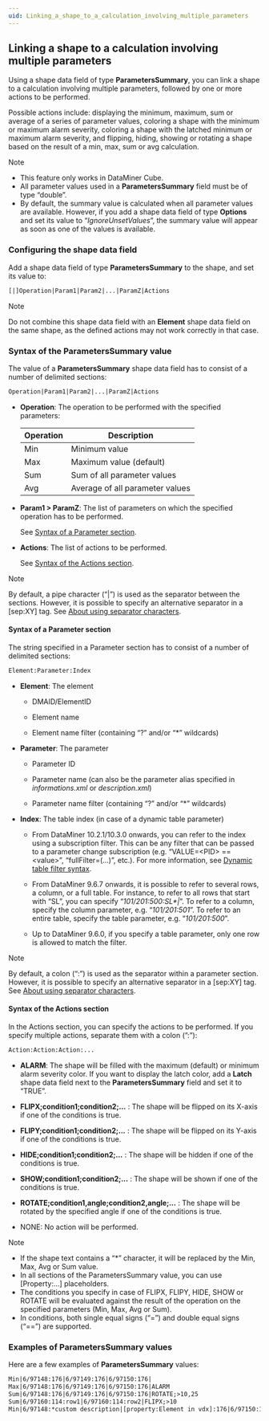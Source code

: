 ```yaml
---
uid: Linking_a_shape_to_a_calculation_involving_multiple_parameters
---
```


## Linking a shape to a calculation involving multiple parameters

Using a shape data field of type **ParametersSummary**, you can link a shape to a calculation involving multiple parameters, followed by one or more actions to be performed.

Possible actions include: displaying the minimum, maximum, sum or average of a series of parameter values, coloring a shape with the minimum or maximum alarm severity, coloring a shape with the latched minimum or maximum alarm severity, and flipping, hiding, showing or rotating a shape based on the result of a min, max, sum or avg calculation.

> [!NOTE]
> - This feature only works in DataMiner Cube.
> - All parameter values used in a **ParametersSummary** field must be of type “double”.
> - By default, the summary value is calculated when all parameter values are available. However, if you add a shape data field of type **Options** and set its value to “*IgnoreUnsetValues*”, the summary value will appear as soon as one of the values is available.

### Configuring the shape data field

Add a shape data field of type **ParametersSummary** to the shape, and set its value to:

```txt
[|]Operation|Param1|Param2|...|ParamZ|Actions
```

> [!NOTE]
> Do not combine this shape data field with an **Element** shape data field on the same shape, as the defined actions may not work correctly in that case.

### Syntax of the ParametersSummary value

The value of a **ParametersSummary** shape data field has to consist of a number of delimited sections:

```txt
Operation|Param1|Param2|...|ParamZ|Actions
```

- **Operation**: The operation to be performed with the specified parameters:

    | Operation | Description                     |
    |-------------|---------------------------------|
    | Min         | Minimum value                   |
    | Max         | Maximum value (default)         |
    | Sum         | Sum of all parameter values     |
    | Avg         | Average of all parameter values |

- **Param1 \> ParamZ**: The list of parameters on which the specified operation has to be performed.

    See [Syntax of a Parameter section](#syntax-of-a-parameter-section).

- **Actions**: The list of actions to be performed.

    See [Syntax of the Actions section](#syntax-of-the-actions-section).

> [!NOTE]
> By default, a pipe character (“\|”) is used as the separator between the sections. However, it is possible to specify an alternative separator in a \[sep:XY\] tag. See [About using separator characters](xref:Linking_a_shape_to_a_SET_command#about-using-separator-characters).

#### Syntax of a Parameter section

The string specified in a Parameter section has to consist of a number of delimited sections:

```txt
Element:Parameter:Index
```

- **Element**: The element

    - DMAID/ElementID

    - Element name

    - Element name filter (containing “?” and/or “\*” wildcards)

- **Parameter**: The parameter

    - Parameter ID

    - Parameter name (can also be the parameter alias specified in *informations.xml* or *description.xml*)

    - Parameter name filter (containing “?” and/or “\*” wildcards)

- **Index**: The table index (in case of a dynamic table parameter)

    - From DataMiner 10.2.1/10.3.0 onwards, you can refer to the index using a subscription filter. This can be any filter that can be passed to a parameter change subscription (e.g. “VALUE=\<PID> == \<value>”, “fullFilter=(...)”, etc.). For more information, see [Dynamic table filter syntax](xref:Dynamic_table_filter_syntax).

    - From DataMiner 9.6.7 onwards, it is possible to refer to several rows, a column, or a full table. For instance, to refer to all rows that start with “SL”, you can specify “*101/201:500:SL\*\|*”. To refer to a column, specify the column parameter, e.g. “*101/201:501*”. To refer to an entire table, specify the table parameter, e.g. “*101/201:500*”.

    - Up to DataMiner 9.6.0, if you specify a table parameter, only one row is allowed to match the filter.

> [!NOTE]
> By default, a colon (“:”) is used as the separator within a parameter section. However, it is possible to specify an alternative separator in a \[sep:XY\] tag. See [About using separator characters](xref:Linking_a_shape_to_a_SET_command#about-using-separator-characters).

#### Syntax of the Actions section

In the Actions section, you can specify the actions to be performed. If you specify multiple actions, separate them with a colon (”:”):

```txt
Action:Action:Action:...
```

- **ALARM**: The shape will be filled with the maximum (default) or minimum alarm severity color. If you want to display the latch color, add a **Latch** shape data field next to the **ParametersSummary** field and set it to “TRUE”.

- **FLIPX;condition1;condition2;...** : The shape will be flipped on its X-axis if one of the conditions is true.

- **FLIPY;condition1;condition2;...** : The shape will be flipped on its Y-axis if one of the conditions is true.

- **HIDE;condition1;condition2;...** : The shape will be hidden if one of the conditions is true.

- **SHOW;condition1;condition2;...** : The shape will be shown if one of the conditions is true.

- **ROTATE;condition1,angle;condition2,angle;...** : The shape will be rotated by the specified angle if one of the conditions is true.

- NONE: No action will be performed.

> [!NOTE]
> - If the shape text contains a “\*” character, it will be replaced by the Min, Max, Avg or Sum value.
> - In all sections of the ParametersSummary value, you can use \[Property:...\] placeholders.
> - The conditions you specify in case of FLIPX, FLIPY, HIDE, SHOW or ROTATE will be evaluated against the result of the operation on the specified parameters (Min, Max, Avg or Sum).
> - In conditions, both single equal signs (“=”) and double equal signs (“==”) are supported.

### Examples of ParametersSummary values

Here are a few examples of **ParametersSummary** values:

```txt
Min|6/97148:176|6/97149:176|6/97150:176|
Max|6/97148:176|6/97149:176|6/97150:176|ALARM
Sum|6/97148:176|6/97149:176|6/97150:176|ROTATE;>10,25
Sum|6/97160:114:row1|6/97160:114:row2|FLIPX;>10
Min|6/97148:*custom description|[property:Element in vdx]:176|6/97150:176|
```
